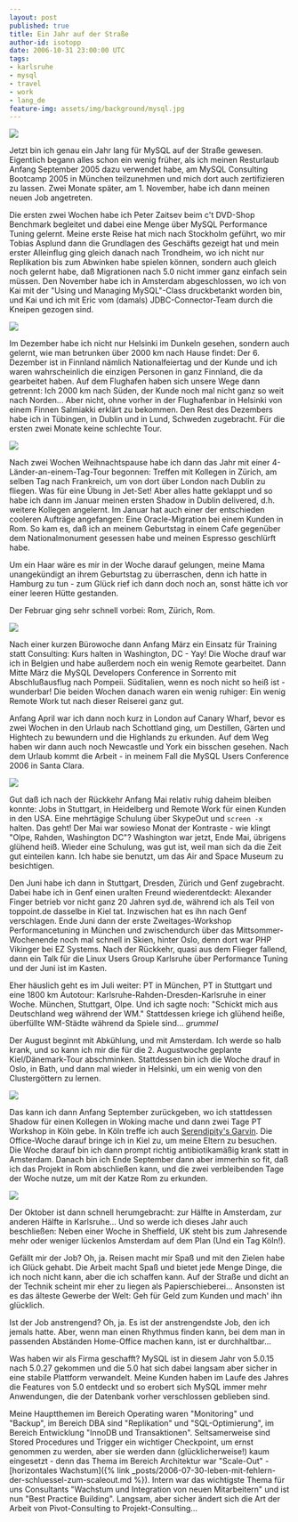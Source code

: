 ```yaml
---
layout: post
published: true
title: Ein Jahr auf der Straße
author-id: isotopp
date: 2006-10-31 23:00:00 UTC
tags:
- karlsruhe
- mysql
- travel
- work
- lang_de
feature-img: assets/img/background/mysql.jpg
---
```


![](/uploads/train_delayed.jpg)

Jetzt bin ich genau ein Jahr lang für MySQL auf der Straße gewesen.
Eigentlich begann alles schon ein wenig früher, als ich meinen Resturlaub Anfang September 2005 dazu verwendet habe, am MySQL Consulting Bootcamp 2005 in München teilzunehmen und mich dort auch zertifizieren zu lassen.
Zwei Monate später, am 1. November, habe ich dann meinen neuen Job angetreten.

Die ersten zwei Wochen habe ich Peter Zaitsev beim c't DVD-Shop Benchmark begleitet und dabei eine Menge über MySQL Performance Tuning gelernt.
Meine erste Reise hat mich nach Stockholm geführt, wo mir Tobias Asplund dann die Grundlagen des Geschäfts gezeigt hat und mein erster Alleinflug ging gleich danach nach 
Trondheim, wo ich nicht nur Replikation bis zum Abwinken habe spielen können, sondern auch gleich noch gelernt habe, daß Migrationen nach 5.0 nicht immer ganz einfach sein müssen.
Den November habe ich in Amsterdam abgeschlossen, wo ich von Kai mit der "Using und Managing MySQL"-Class druckbetankt worden bin, und Kai und ich mit Eric vom (damals) JDBC-Connector-Team durch die Kneipen gezogen sind.

![](/uploads/helsinki_hotel.jpg)

Im Dezember habe ich nicht nur Helsinki im Dunkeln gesehen, sondern auch gelernt, wie man betrunken über 2000 km nach Hause findet:
Der 6. Dezember ist in Finnland nämlich Nationalfeiertag und der Kunde und ich waren wahrscheinlich die einzigen Personen in ganz Finnland, die da gearbeitet haben.
Auf dem Flughafen haben sich unsere Wege dann getrennt: Ich 2000 km nach Süden, der Kunde noch mal nicht ganz so weit nach Norden...
Aber nicht, ohne vorher in der Flughafenbar in Helsinki von einem Finnen Salmiakki erklärt zu bekommen. 
Den Rest des Dezembers habe ich in Tübingen, in Dublin und in Lund, Schweden zugebracht. 
Für die ersten zwei Monate keine schlechte Tour.

![](/uploads/rome_sunlight.jpg)

Nach zwei Wochen Weihnachtspause habe ich dann das Jahr mit einer 4-Länder-an-einem-Tag-Tour begonnen: 
Treffen mit Kollegen in Zürich, am selben Tag nach Frankreich, um von dort über London nach Dublin zu fliegen.
Was für eine Übung in Jet-Set!
Aber alles hatte geklappt und so habe ich dann im Januar meinen ersten Shadow in Dublin delivered, d.h. weitere Kollegen angelernt.
Im Januar hat auch einer der entschieden cooleren Aufträge angefangen: 
Eine Oracle-Migration bei einem Kunden in Rom.
So kam es, daß ich an meinem Geburtstag in einem Cafe gegenüber dem Nationalmonument gesessen habe und meinen Espresso geschlürft habe.

Um ein Haar wäre es mir in der Woche darauf gelungen, meine Mama unangekündigt an ihrem Geburtstag zu überraschen, denn ich hatte in Hamburg zu tun - zum Glück rief ich dann doch noch an, sonst hätte ich vor einer leeren Hütte gestanden. 

Der Februar ging sehr schnell vorbei: Rom, Zürich, Rom. 

![](/uploads/hilton_sorrento.jpg)

Nach einer kurzen Bürowoche dann Anfang März ein Einsatz für Training statt Consulting: 
Kurs halten in Washington, DC - Yay!
Die Woche drauf war ich in Belgien und habe außerdem noch ein wenig Remote gearbeitet. 
Dann Mitte März die MySQL Developers Conference in Sorrento mit Abschlußausflug nach 
Pompeii.
Süditalien, wenn es noch nicht so heiß ist - wunderbar!
Die beiden Wochen danach waren ein wenig ruhiger:
Ein wenig Remote Work tut nach dieser Reiserei ganz gut. 

Anfang April war ich dann noch kurz in London auf Canary Wharf, bevor es zwei Wochen in den Urlaub nach Schottland ging, um Destillen, Gärten und Hightech zu bewundern und die Highlands zu erkunden.
Auf dem Weg haben wir dann auch noch Newcastle und York ein bisschen gesehen.
Nach dem Urlaub kommt die Arbeit - in meinem Fall die MySQL Users Conference 2006 in 
Santa Clara. 

![](/uploads/raygun.jpg)

Gut daß ich nach der Rückkehr Anfang Mai relativ ruhig daheim bleiben konnte: 
Jobs in Stuttgart, in Heidelberg und Remote Work für einen Kunden in den USA.
Eine mehrtägige Schulung über SkypeOut und `screen -x` halten. 
Das geht!
Der Mai war sowieso Monat der Kontraste - wie klingt "Olpe, Rahden, Washington DC"?
Washington war jetzt, Ende Mai, übrigens glühend heiß.
Wieder eine Schulung, was gut ist, weil man sich da die Zeit gut einteilen kann. 
Ich habe sie benutzt, um das Air and Space Museum zu besichtigen.

Den Juni habe ich dann in Stuttgart, Dresden, Zürich und Genf zugebracht.
Dabei habe ich in Genf einen uralten Freund wiederentdeckt:
Alexander Finger betrieb vor nicht ganz 20 Jahren syd.de, während ich als Teil von toppoint.de dasselbe in Kiel tat.
Inzwischen hat es ihn nach Genf verschlagen.
Ende Juni dann der erste Zweitages-Workshop Performancetuning in München und zwischendurch über das Mittsommer-Wochenende noch mal schnell in Skien, hinter Oslo, denn dort war 
PHP Vikinger bei EZ Systems. 
Nach der Rückkehr, quasi aus dem Flieger fallend, dann ein Talk für die Linux Users Group Karlsruhe über Performance Tuning und der Juni ist im Kasten.

Eher häuslich geht es im Juli weiter: 
PT in München, PT in Stuttgart und eine 1800 km Autotour: Karlsruhe-Rahden-Dresden-Karlsruhe in einer Woche.
München, Stuttgart, Olpe.
Und ich sagte noch: "Schickt mich aus Deutschland weg während der WM."
Stattdessen kriege ich glühend heiße, überfüllte WM-Städte während da Spiele sind... *grummel*

Der August beginnt mit Abkühlung, und mit Amsterdam.
Ich werde so halb krank, und so kann ich mir die für die 2. Augustwoche geplante Kiel/Dänemark-Tour abschminken.
Stattdessen bin ich die Woche drauf in 
Oslo, in Bath, und dann mal wieder in Helsinki, um ein wenig von den Clustergöttern zu lernen. 

![](/uploads/woking_martian.jpg)

Das kann ich dann Anfang September zurückgeben, wo ich stattdessen Shadow für einen Kollegen in Woking mache und dann zwei Tage PT Workshop in Köln gebe. 
In Köln treffe ich auch 
[Serendipity's Garvin](http://garv.in/serendipity/archives/976-Koelnisch-Walking-mit-Kris-und-Barbara-Schoeneberger.html).
Die Office-Woche darauf bringe ich in Kiel zu, um meine Eltern zu besuchen. 
Die Woche darauf bin ich dann prompt richtig antibiotikamäßig krank statt in Amsterdam.
Danach bin ich Ende September dann aber immerhin so fit, daß ich das Projekt in Rom abschließen kann, und die zwei verbleibenden Tage der Woche nutze, um mit der Katze Rom zu erkunden.

![](/uploads/i_am_sterdam.jpg)

Der Oktober ist dann schnell herumgebracht: 
zur Hälfte in Amsterdam, zur anderen Hälfte in Karlsruhe... 
Und so werde ich dieses Jahr auch beschließen:
Neben einer Woche in Sheffield, UK steht bis zum Jahresende mehr oder weniger lückenlos Amsterdam auf dem Plan (Und ein Tag Köln!).

Gefällt mir der Job?
Oh, ja.
Reisen macht mir Spaß und mit den Zielen habe ich Glück gehabt.
Die Arbeit macht Spaß und bietet jede Menge Dinge, die ich noch nicht kann, aber die ich schaffen kann. 
Auf der Straße und dicht an der Technik scheint mir eher zu liegen als Papierschieberei... 
Ansonsten ist es das älteste Gewerbe der Welt:
Geh für Geld zum Kunden und mach' ihn glücklich.

Ist der Job anstrengend?
Oh, ja.
Es ist der anstrengendste Job, den ich jemals hatte.
Aber, wenn man einen Rhythmus finden kann, bei dem man in passenden Abständen Home-Office machen kann, ist er durchhaltbar...

Was haben wir als Firma geschafft?
MySQL ist in diesem Jahr von 5.0.15 nach 5.0.27 gekommen und die 5.0 hat sich dabei langsam aber sicher in eine stabile Plattform verwandelt. 
Meine Kunden haben im Laufe des Jahres die Features von 5.0 entdeckt und so erobert sich MySQL immer mehr Anwendungen, die der Datenbank vorher verschlossen geblieben sind. 

Meine Hauptthemen im Bereich Operating waren "Monitoring" und "Backup", im Bereich DBA sind "Replikation" und "SQL-Optimierung", im Bereich Entwicklung "InnoDB und Transaktionen".
Seltsamerweise sind Stored Procedures und Trigger ein wichtiger Checkpoint, um ernst genommen zu werden, aber sie werden dann (glücklicherweise!) kaum eingesetzt - denn das Thema im Bereich Architektur war "Scale-Out" - 
[horizontales Wachstum]({% link _posts/2006-07-30-leben-mit-fehlern-der-schluessel-zum-scaleout.md %}).
Intern war das wichtigste Thema für uns Consultants "Wachstum und Integration von neuen Mitarbeitern" und ist nun "Best Practice Building".
Langsam, aber sicher ändert sich die Art der Arbeit von Pivot-Consulting to Projekt-Consulting...
